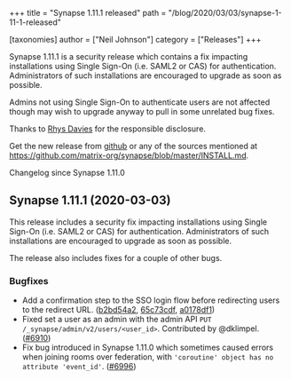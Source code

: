 +++
title = "Synapse 1.11.1 released"
path = "/blog/2020/03/03/synapse-1-11-1-released"

[taxonomies]
author = ["Neil Johnson"]
category = ["Releases"]
+++

Synapse 1.11.1 is a security release which contains a fix impacting installations using Single Sign-On (i.e. SAML2 or CAS) for authentication. Administrators of such installations are encouraged to upgrade as soon as possible.

Admins not using Single Sign-On to authenticate users are not affected though may wish to upgrade anyway to pull in some unrelated bug fixes.

Thanks to [Rhys Davies](https://twitter.com/rhysmdnz) for the responsible disclosure.

Get the new release from [github](https://github.com/matrix-org/synapse/releases/tag/v1.11.1) or any of the sources mentioned at <https://github.com/matrix-org/synapse/blob/master/INSTALL.md>.

Changelog since Synapse 1.11.0

## Synapse 1.11.1 (2020-03-03)

This release includes a security fix impacting installations using Single Sign-On (i.e. SAML2 or CAS) for authentication. Administrators of such installations are encouraged to upgrade as soon as possible.

The release also includes fixes for a couple of other bugs.

### Bugfixes

- Add a confirmation step to the SSO login flow before redirecting users to the redirect URL. ([b2bd54a2](https://github.com/matrix-org/synapse/commit/b2bd54a2e31d9a248f73fadb184ae9b4cbdb49f9), [65c73cdf](https://github.com/matrix-org/synapse/commit/65c73cdfec1876a9fec2fd2c3a74923cd146fe0b), [a0178df1](https://github.com/matrix-org/synapse/commit/a0178df10422a76fd403b82d2b2a4ed28a9a9d1e))
- Fixed set a user as an admin with the admin API `PUT /_synapse/admin/v2/users/<user_id>`. Contributed by @dklimpel. ([\#6910](https://github.com/matrix-org/synapse/issues/6910))
- Fix bug introduced in Synapse 1.11.0 which sometimes caused errors when joining rooms over federation, with `'coroutine' object has no attribute 'event_id'`. ([\#6996](https://github.com/matrix-org/synapse/issues/6996))
